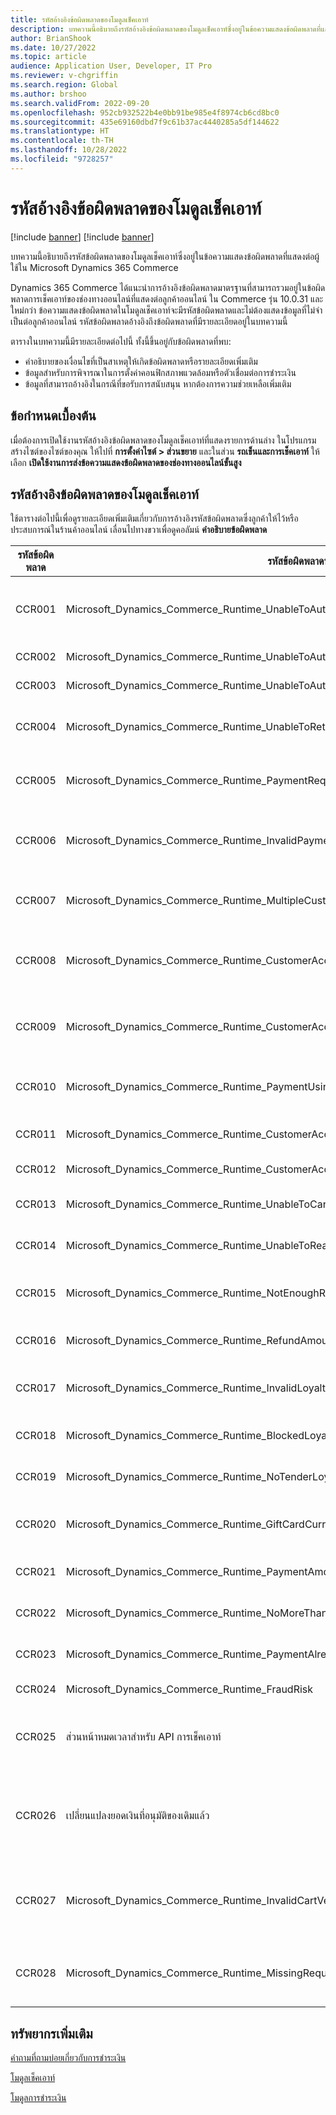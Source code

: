 ```yaml
---
title: รหัสอ้างอิงข้อผิดพลาดของโมดูลเช็คเอาท์
description: บทความนี้อธิบายถึงรหัสอ้างอิงข้อผิดพลาดของโมดูลเช็คเอาท์ซึ่งอยู่ในข้อความแสดงข้อผิดพลาดที่แสดงต่อผู้ใช้ใน Microsoft Dynamics 365 Commerce
author: BrianShook
ms.date: 10/27/2022
ms.topic: article
audience: Application User, Developer, IT Pro
ms.reviewer: v-chgriffin
ms.search.region: Global
ms.author: brshoo
ms.search.validFrom: 2022-09-20
ms.openlocfilehash: 952cb932522b4e0bb91be985e4f8974cb6cd8bc0
ms.sourcegitcommit: 435e69160dbd7f9c61b37ac4440285a5df144622
ms.translationtype: HT
ms.contentlocale: th-TH
ms.lasthandoff: 10/28/2022
ms.locfileid: "9728257"
---
```

# <a name="checkout-module-error-reference-codes"></a>รหัสอ้างอิงข้อผิดพลาดของโมดูลเช็คเอาท์

[!include [banner](includes/banner.md)]
[!include [banner](includes/preview-banner.md)]

บทความนี้อธิบายถึงรหัสข้อผิดพลาดของโมดูลเช็คเอาท์ซึ่งอยู่ในข้อความแสดงข้อผิดพลาดที่แสดงต่อผู้ใช้ใน Microsoft Dynamics 365 Commerce

Dynamics 365 Commerce ได้แนะนําการอ้างอิงข้อผิดพลาดมาตรฐานที่สามารถรวมอยู่ในข้อผิดพลาดการเช็คเอาท์ของช่องทางออนไลน์ที่แสดงต่อลูกค้าออนไลน์ ใน Commerce รุ่น 10.0.31 และใหม่กว่า ข้อความแสดงข้อผิดพลาดในโมดูลเช็คเอาท์จะมีรหัสข้อผิดพลาดและไม่ต้องแสดงข้อมูลที่ไม่จําเป็นต่อลูกค้าออนไลน์ รหัสข้อผิดพลาดอ้างอิงถึงข้อผิดพลาดที่มีรายละเอียดอยู่ในบทความนี้

ตารางในบทความนี้มีรายละเอียดต่อไปนี้ ทั้งนี้ขึ้นอยู่กับข้อผิดพลาดที่พบ:

- คำอธิบายของเงื่อนไขที่เป็นสาเหตุให้เกิดข้อผิดพลาดหรือรายละเอียดเพิ่มเติม
- ข้อมูลสำหรับการพิจารณาในการตั้งค่าคอนฟิกสภาพแวดล้อมหรือตัวเชื่อมต่อการชำระเงิน
- ข้อมูลที่สามารถอ้างอิงในกรณีที่ขอรับการสนับสนุน หากต้องการความช่วยเหลือเพิ่มเติม

## <a name="prerequisites"></a>ข้อกำหนดเบื้องต้น

เมื่อต้องการเปิดใช้งานรหัสอ้างอิงข้อผิดพลาดของโมดูลเช็คเอาท์ที่แสดงรายการด้านล่าง ในโปรแกรมสร้างไซต์ของไซต์ของคุณ ให้ไปที่ **การตั้งค่าไซต์ \> ส่วนขยาย** และในส่วน **รถเข็นและการเช็คเอาท์** ให้เลือก **เปิดใช้งานการส่งข้อความแสดงข้อผิดพลาดของช่องทางออนไลน์ขั้นสูง** 

## <a name="checkout-module-error-reference-codes"></a>รหัสอ้างอิงข้อผิดพลาดของโมดูลเช็คเอาท์

ใช้ตารางต่อไปนี้เพื่อดูรายละเอียดเพิ่มเติมเกี่ยวกับการอ้างอิงรหัสข้อผิดพลาดซึ่งลูกค้าให้ไว้หรือประสบการณ์ในร้านค้าออนไลน์ เลื่อนไปทางขวาเพื่อดูคอลัมน์ **คำอธิบายข้อผิดพลาด**

| รหัสข้อผิดพลาด | รหัสข้อผิดพลาดที่เกี่ยวข้องกับ Dynamics | คำอธิบายข้อผิดพลาด |
| ---------- | ------------------------------ | ----------------- |
| CCR001     | Microsoft\_Dynamics\_Commerce\_Runtime\_UnableToAuthorizePaymentCardTypeMissingOrNotSupported | การชำระเงินไม่ได้รับอนุญาต ไม่มีรหัสชนิดบัตรใน **TokenizedPaymentCard** หรือรหัสชนิดบัตรที่ให้ไว้ไม่ได้รับการสนับสนุน |
| CCR002     | Microsoft\_Dynamics\_Commerce\_Runtime\_UnableToAuthorizePayment | ถูกปฏิเสธ การชำระเงินไม่ได้รับอนุญาต |
| CCR003     | Microsoft\_Dynamics\_Commerce\_Runtime\_UnableToAuthorizePaymentCardAdditionalContextRequired | การชำระเงินไม่ได้รับอนุญาต ข้อมูลเพิ่มเติมที่ต้องการจากลูกค้า |
| CCR004     | Microsoft\_Dynamics\_Commerce\_Runtime\_UnableToRetrieveCardPaymentAcceptResult | ขออภัย มีบางอย่างผิดปกติ เราไม่สามารถขอรับผลลัพธ์การยอมรับการชำระเงินด้วยบัตร ลองอีกครั้งหรือติดต่อผู้ดูแลระบบของคุณ |
| CCR005     | Microsoft\_Dynamics\_Commerce\_Runtime\_PaymentRequiresMerchantProperties | ไม่สามารถดำเนินการชำระเงิน เนื่องจากคุณสมบัติการชำระเงินของผู้จำหน่ายขาดหายไป โปรดติดต่อผู้ดูแลระบบของคุณ |
| CCR006     | Microsoft\_Dynamics\_Commerce\_Runtime\_InvalidPaymentRequest | ไม่สามารถเรียกข้อมูลบริการชำระเงินสำหรับการดําเนินการ ตรวจสอบการตั้งค่าวิธีการจ่ายเงินของคุณสำหรับชนิดการชำระเงินที่เลือก |
| CCR007     | Microsoft\_Dynamics\_Commerce\_Runtime\_MultipleCustomerAccountPaymentsNotAllowed | มีการใช้การชำระเงินด้วยบัญชีลูกค้าอยู่แล้วและอนุญาตให้ใช้การชำระเงินแบบเดียวเท่านั้นต่อธุรกรรม |
| CCR008     | Microsoft\_Dynamics\_Commerce\_Runtime\_CustomerAccountLimitSignDifferentFromAmountDue | วงเงินบัญชีลูกค้าแตกต่างจากยอดเงินที่ต้องชำระ ลองใช้วิธีการชำระเงินแบบอื่นหรือติดต่อฝ่ายสนับสนุนลูกค้าเพื่อขอความช่วยเหลือ |
| CCR009     | Microsoft\_Dynamics\_Commerce\_Runtime\_CustomerAccountPaymentExceedsTotalAmountForCarryOutAndReturnItems | การชำระเงินของบัญชีลูกค้าเกินยอดรวมที่ต้องชำระของสินค้าที่แสดง ลองอีกครั้งในภายหลังหรือติดต่อฝ่ายสนับสนุนลูกค้าสำหรับความช่วยเหลือ |
| CCR010     | Microsoft\_Dynamics\_Commerce\_Runtime\_PaymentUsingUnauthorizedAccount | การชำระเงินด้วยบัญชีลูกค้าต้องมีบัญชีของตนเองหรือมียอดเงินในใบแจ้งหนี้ที่ตรงกันในรายการชำระเงิน |
| CCR011     | Microsoft\_Dynamics\_Commerce\_Runtime\_CustomerAccountPaymentExceedsCustomerAccountFloorLimit | ไม่สามารถจัดการกับการชำระเงินบัญชีของลูกค้าได้ในขณะนี้ – เกินมูลค่าวงเงิน |
| CCR012     | Microsoft\_Dynamics\_Commerce\_Runtime\_CustomerAccountPaymentForCustomerWithoutAllowOnAccount | ลูกค้ารายนี้ไม่ได้รับอนุญาตให้ชำระเงินในบัญชี |
| CCR013     | Microsoft\_Dynamics\_Commerce\_Runtime\_UnableToCancelPayment | ขออภัย มีบางอย่างผิดปกติ การชำระเงินไม่สามารถยกเลิกได้ ลองอีกครั้ง |
| CCR014     | Microsoft\_Dynamics\_Commerce\_Runtime\_UnableToReadCardTokenInfo | เกิดข้อผิดพลาดขณะประมวลผลการชำระเงิน ลองอีกครั้งในภายหลัง |
| CCR015     | Microsoft\_Dynamics\_Commerce\_Runtime\_NotEnoughRewardPoints | ยอดการชำระเงินของลูกค้าสมาชิกเกินยอดที่ได้รับอนุญาตสำหรับบัตรสมาชิกที่ใช้ในธุรกรรมนี้ |
| CCR016     | Microsoft\_Dynamics\_Commerce\_Runtime\_RefundAmountMoreThanAllowed | ยอดการขอคืนเงินของลูกค้าสมาชิกสำหรับธุรกรรมนี้เกินกว่าจำนวนที่อนุญาตในบัตรสมาชิก |
| CCR017     | Microsoft\_Dynamics\_Commerce\_Runtime\_InvalidLoyaltyCardNumber | ไม่พบหมายเลขบัตรสมาชิก เปิดใช้งานหมายเลขบัตรสมาชิกหรือป้อนหมายเลขบัตรสมาชิกอื่น แล้วลองอีกครั้ง |
| CCR018     | Microsoft\_Dynamics\_Commerce\_Runtime\_BlockedLoyaltyCard | ไม่มีหมายเลขบัตรสมาชิก ป้อนหมายเลขบัตรสมาชิกอื่น แล้วลองอีกครั้ง |
| CCR019     | Microsoft\_Dynamics\_Commerce\_Runtime\_NoTenderLoyaltyCard | บัตรสมาชิกใบนี้ไม่สามารถใช้แลกคะแนนสะสมสำหรับสมาชิกในธุรกรรมนี้ |
| CCR020     | Microsoft\_Dynamics\_Commerce\_Runtime\_GiftCardCurrencyMismatch | พบข้อผิดพลาดกับหมายเลขบัตรของขวัญ ลองใช้บัตรของขวัญอื่นหรือติดต่อฝ่ายสนับสนุนลูกค้าเพื่อขอความช่วยเหลือ |
| CCR021     | Microsoft\_Dynamics\_Commerce\_Runtime\_PaymentAmountExceedsGiftBalance | ยอดเงินเกินกว่ายอดคงเหลือในบัตรของขวัญ ป้อนยอดเงินอื่น แล้วลองอีกครั้ง |
| CCR022     | Microsoft\_Dynamics\_Commerce\_Runtime\_NoMoreThanOneLoyaltyTender | ธุรกรรมไม่สามารถมีรายการในการชำระเงินของสมาชิกมากกว่าหนึ่งรายการ |
| CCR023     | Microsoft\_Dynamics\_Commerce\_Runtime\_PaymentAlreadyVoided | ข้อมูลการชำระเงินขาดหายไปหรือไม่ถูกต้อง ตรวจสอบข้อมูลการชำระเงิน แล้วลองอีกครั้ง |
| CCR024     | Microsoft\_Dynamics\_Commerce\_Runtime\_FraudRisk | ไม่สามารถดำเนินการกับใบสั่งได้ในขณะนี้ ลองอีกครั้งในภายหลัง |
| CCR025     | ส่วนหน้าหมดเวลาสำหรับ API การเช็คเอาท์ | การดําเนินการของส่วนหน้าหมดเวลา ยืนยันว่าใบสั่งได้รับการดำเนินการใน Dynamics 365 Commerce headquarters หรือไม่ |
| CCR026     | เปลี่ยนแปลงยอดเงินที่อนุมัติของเดิมแล้ว | ยอดเงินในใบสั่งมีการเปลี่ยนแปลงจากยอดเงินการที่อนุมัติของเดิมที่ดำเนินการด้วยเกตเวย์การชำระเงิน การดำเนินการนี้อาจเกิดจากการหมดอายุของคูปอง โปรโมชัน หรือการขาย |
| CCR027     | Microsoft\_Dynamics\_Commerce\_Runtime\_InvalidCartVersion | เกิดข้อผิดพลาดขณะประมวลผลการชำระเงิน การอ้างอิงที่ให้กับ API รถเข็นเป็นการอ้างอิงที่แตกต่างจากที่คาดไว้ (dkiไม่สอดคล้องกันที่อาจเกิดขึ้นระหว่างกระบวนการเช็คเอาท์) |
| CCR028     | Microsoft\_Dynamics\_Commerce\_Runtime\_MissingRequiredCartTenderLines | วิธีการชำระเงินที่ลองใช้เกิดข้อผิดพลาด ติดต่อฝ่ายสนับสนุนเพื่อตรวจสอบการตั้งค่าบัญชีของคุณ หรือลองอีกครั้งด้วยวิธีการชำระเงินอื่น |

## <a name="additional-resources"></a>ทรัพยากรเพิ่มเติม

[คำถามที่ถามบ่อยเกี่ยวกับการชำระเงิน](dev-itpro/payments-retail.md)

[โมดูลเช็คเอาท์](add-checkout-module.md)

[โมดูลการชำระเงิน](payment-module.md)
